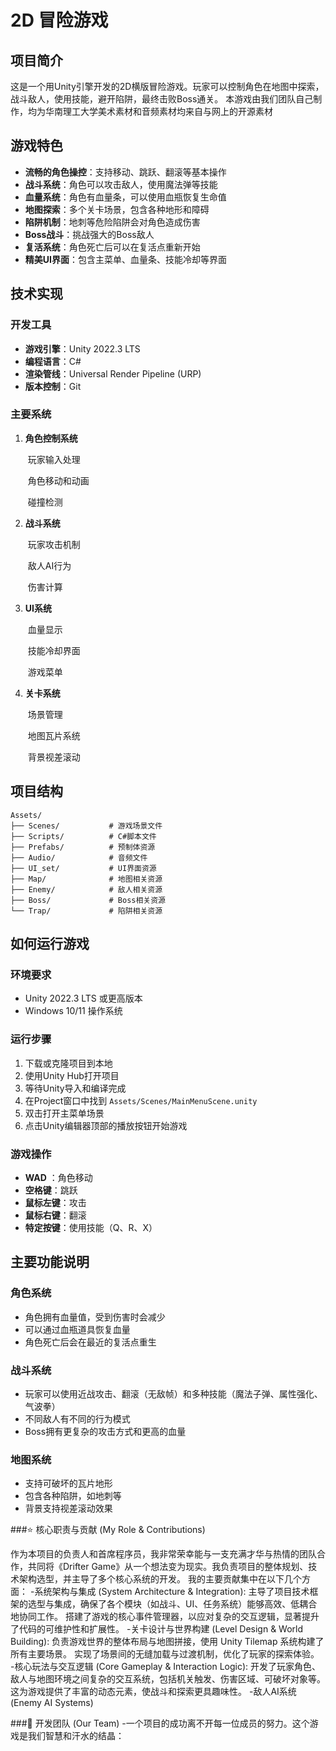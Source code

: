 # 2D 冒险游戏

## 项目简介

这是一个用Unity引擎开发的2D横版冒险游戏。玩家可以控制角色在地图中探索，战斗敌人，使用技能，避开陷阱，最终击败Boss通关。
本游戏由我们团队自己制作，均为华南理工大学美术素材和音频素材均来自与网上的开源素材

## 游戏特色

- **流畅的角色操控**：支持移动、跳跃、翻滚等基本操作
- **战斗系统**：角色可以攻击敌人，使用魔法弹等技能
- **血量系统**：角色有血量条，可以使用血瓶恢复生命值
- **地图探索**：多个关卡场景，包含各种地形和障碍
- **陷阱机制**：地刺等危险陷阱会对角色造成伤害
- **Boss战斗**：挑战强大的Boss敌人
- **复活系统**：角色死亡后可以在复活点重新开始
- **精美UI界面**：包含主菜单、血量条、技能冷却等界面

## 技术实现

### 开发工具
- **游戏引擎**：Unity 2022.3 LTS
- **编程语言**：C#
- **渲染管线**：Universal Render Pipeline (URP)
- **版本控制**：Git

### 主要系统

1. **角色控制系统**
   
   ​	玩家输入处理
   
   ​	角色移动和动画
   
   ​	碰撞检测
   
2. **战斗系统**
   
   ​	玩家攻击机制
   
   ​	敌人AI行为
   
   ​	伤害计算
   
3. **UI系统**
   
   ​	血量显示
   
   ​	技能冷却界面
   
   ​	游戏菜单
   
4. **关卡系统**
   
   ​	场景管理
   
   ​	地图瓦片系统
   
   ​	背景视差滚动

## 项目结构

```
Assets/
├── Scenes/           # 游戏场景文件
├── Scripts/          # C#脚本文件
├── Prefabs/          # 预制体资源
├── Audio/            # 音频文件
├── UI_set/           # UI界面资源
├── Map/              # 地图相关资源
├── Enemy/            # 敌人相关资源
├── Boss/             # Boss相关资源
└── Trap/             # 陷阱相关资源
```

## 如何运行游戏

### 环境要求
- Unity 2022.3 LTS 或更高版本
- Windows 10/11 操作系统

### 运行步骤
1. 下载或克隆项目到本地
2. 使用Unity Hub打开项目
3. 等待Unity导入和编译完成
4. 在Project窗口中找到 `Assets/Scenes/MainMenuScene.unity`
5. 双击打开主菜单场景
6. 点击Unity编辑器顶部的播放按钮开始游戏

### 游戏操作
- **WAD** ：角色移动
- **空格键**：跳跃
- **鼠标左键**：攻击
- **鼠标右键**：翻滚
- **特定按键**：使用技能（Q、R、X）

## 主要功能说明

### 角色系统
- 角色拥有血量值，受到伤害时会减少
- 可以通过血瓶道具恢复血量
- 角色死亡后会在最近的复活点重生

### 战斗系统
- 玩家可以使用近战攻击、翻滚（无敌帧）和多种技能（魔法子弹、属性强化、气波拳）
- 不同敌人有不同的行为模式
- Boss拥有更复杂的攻击方式和更高的血量

### 地图系统
- 支持可破坏的瓦片地形
- 包含各种陷阱，如地刺等
- 背景支持视差滚动效果

###⭐ 核心职责与贡献 (My Role & Contributions)

作为本项目的负责人和首席程序员，我非常荣幸能与一支充满才华与热情的团队合作，共同将《Drifter Game》从一个想法变为现实。我负责项目的整体规划、技术架构选型，并主导了多个核心系统的开发。
我的主要贡献集中在以下几个方面：
-系统架构与集成 (System Architecture & Integration):
主导了项目技术框架的选型与集成，确保了各个模块（如战斗、UI、任务系统）能够高效、低耦合地协同工作。
搭建了游戏的核心事件管理器，以应对复杂的交互逻辑，显著提升了代码的可维护性和扩展性。
-关卡设计与世界构建 (Level Design & World Building):
负责游戏世界的整体布局与地图拼接，使用 Unity Tilemap 系统构建了所有主要场景。
实现了场景间的无缝加载与过渡机制，优化了玩家的探索体验。
-核心玩法与交互逻辑 (Core Gameplay & Interaction Logic):
开发了玩家角色、敌人与地图环境之间复杂的交互系统，包括机关触发、伤害区域、可破坏对象等。
这为游戏提供了丰富的动态元素，使战斗和探索更具趣味性。
-敌人AI系统 (Enemy AI Systems)

###💖 开发团队 (Our Team)
-一个项目的成功离不开每一位成员的努力。这个游戏是我们智慧和汗水的结晶：
